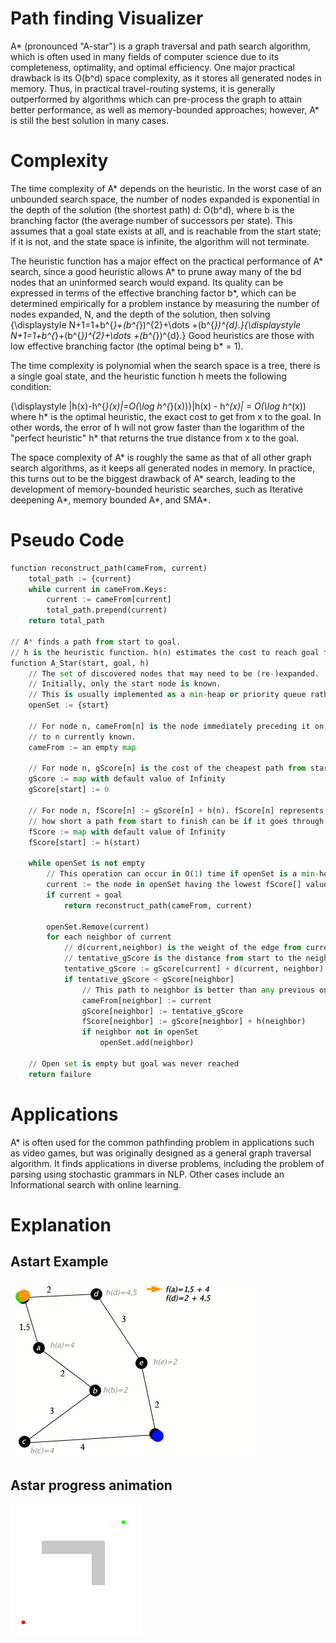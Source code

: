 # Path finding Visualizer
A* (pronounced "A-star") is a graph traversal and path search algorithm, which is often used in many fields of computer science due to its completeness, optimality, and optimal efficiency. One major practical drawback is its O(b^d) space complexity, as it stores all generated nodes in memory. Thus, in practical travel-routing systems, it is generally outperformed by algorithms which can pre-process the graph to attain better performance, as well as memory-bounded approaches; however, A* is still the best solution in many cases.

# Complexity
The time complexity of A* depends on the heuristic. In the worst case of an unbounded search space, the number of nodes expanded is exponential in the depth of the solution (the shortest path) d: O(b^d), where b is the branching factor (the average number of successors per state).
This assumes that a goal state exists at all, and is reachable from the start state; if it is not, and the state space is infinite, the algorithm will not terminate.

The heuristic function has a major effect on the practical performance of A* search, since a good heuristic allows A* to prune away many of the bd nodes that an uninformed search would expand. Its quality can be expressed in terms of the effective branching factor b*, which can be determined empirically for a problem instance by measuring the number of nodes expanded, N, and the depth of the solution,
then solving {\displaystyle N+1=1+b^{*}+(b^{*})^{2}+\dots +(b^{*})^{d}.}{\displaystyle N+1=1+b^{*}+(b^{*})^{2}+\dots +(b^{*})^{d}.}
Good heuristics are those with low effective branching factor (the optimal being b* = 1).

The time complexity is polynomial when the search space is a tree, there is a single goal state, and the heuristic function h meets the following condition:

{\displaystyle |h(x)-h^{*}(x)|=O(\log h^{*}(x))}|h(x) - h^*(x)| = O(\log h^*(x))
where h* is the optimal heuristic, the exact cost to get from x to the goal. In other words, the error of h will not grow faster than the logarithm of the "perfect heuristic" h* that returns the true distance from x to the goal.

The space complexity of A* is roughly the same as that of all other graph search algorithms, as it keeps all generated nodes in memory. In practice, this turns out to be the biggest drawback of A* search, leading to the development of memory-bounded heuristic searches, such as Iterative deepening A*, memory bounded A*, and SMA*.


# Pseudo Code
```py
function reconstruct_path(cameFrom, current)
    total_path := {current}
    while current in cameFrom.Keys:
        current := cameFrom[current]
        total_path.prepend(current)
    return total_path

// A* finds a path from start to goal.
// h is the heuristic function. h(n) estimates the cost to reach goal from node n.
function A_Star(start, goal, h)
    // The set of discovered nodes that may need to be (re-)expanded.
    // Initially, only the start node is known.
    // This is usually implemented as a min-heap or priority queue rather than a hash-set.
    openSet := {start}

    // For node n, cameFrom[n] is the node immediately preceding it on the cheapest path from start
    // to n currently known.
    cameFrom := an empty map

    // For node n, gScore[n] is the cost of the cheapest path from start to n currently known.
    gScore := map with default value of Infinity
    gScore[start] := 0

    // For node n, fScore[n] := gScore[n] + h(n). fScore[n] represents our current best guess as to
    // how short a path from start to finish can be if it goes through n.
    fScore := map with default value of Infinity
    fScore[start] := h(start)

    while openSet is not empty
        // This operation can occur in O(1) time if openSet is a min-heap or a priority queue
        current := the node in openSet having the lowest fScore[] value
        if current = goal
            return reconstruct_path(cameFrom, current)

        openSet.Remove(current)
        for each neighbor of current
            // d(current,neighbor) is the weight of the edge from current to neighbor
            // tentative_gScore is the distance from start to the neighbor through current
            tentative_gScore := gScore[current] + d(current, neighbor)
            if tentative_gScore < gScore[neighbor]
                // This path to neighbor is better than any previous one. Record it!
                cameFrom[neighbor] := current
                gScore[neighbor] := tentative_gScore
                fScore[neighbor] := gScore[neighbor] + h(neighbor)
                if neighbor not in openSet
                    openSet.add(neighbor)

    // Open set is empty but goal was never reached
    return failure
```

# Applications
A* is often used for the common pathfinding problem in applications such as video games, but was originally designed as a general graph traversal algorithm. It finds applications in diverse problems, including the problem of parsing using stochastic grammars in NLP. Other cases include an Informational search with online learning.

# Explanation
## Astart Example
![Astar example](demo/AstarExampleEn.gif)

## Astar progress animation
![Astar progress animation](demo/Astar_progress_animation.gif)
